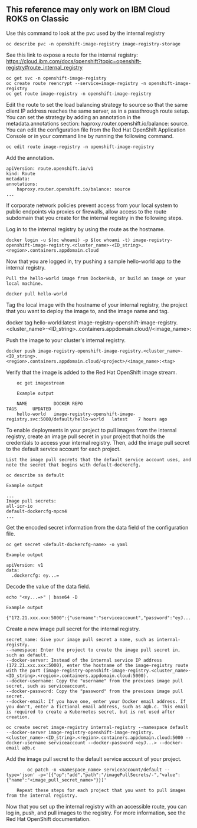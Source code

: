 
## This reference may only work on IBM Cloud ROKS on Classic


Use this command to look at the pvc used by the internal registry
```
oc describe pvc -n openshift-image-registry image-registry-storage
```

See this link to expose a route for the internal registry:
https://cloud.ibm.com/docs/openshift?topic=openshift-registry#route_internal_registry

```
oc get svc -n openshift-image-registry
oc create route reencrypt --service=image-registry -n openshift-image-registry
oc get route image-registry -n openshift-image-registry
```

Edit the route to set the load balancing strategy to source so that the same client IP address reaches the same server, as in a passthrough route setup. You can set the strategy by adding an annotation in the metadata.annotations section: haproxy.router.openshift.io/balance: source. You can edit the configuration file from the Red Hat OpenShift Application Console or in your command line by running the following command.

```
oc edit route image-registry -n openshift-image-registry
```
Add the annotation.

```
apiVersion: route.openshift.io/v1
kind: Route
metadata:
annotations:
    haproxy.router.openshift.io/balance: source
...
```



If corporate network policies prevent access from your local system to public endpoints via proxies or firewalls, allow access to the route subdomain that you create for the internal registry in the following steps.

Log in to the internal registry by using the route as the hostname.

```
docker login -u $(oc whoami) -p $(oc whoami -t) image-registry-openshift-image-registry.<cluster_name>-<ID_string>.<region>.containers.appdomain.cloud
```

Now that you are logged in, try pushing a sample hello-world app to the internal registry.

    Pull the hello-world image from DockerHub, or build an image on your local machine.
```
docker pull hello-world
```

Tag the local image with the hostname of your internal registry, the project that you want to deploy the image to, and the image name and tag.

docker tag hello-world:latest image-registry-openshift-image-registry.<cluster_name>-<ID_string>.<region>.containers.appdomain.cloud/<project>/<image_name>:<tag>

Push the image to your cluster's internal registry.

```
docker push image-registry-openshift-image-registry.<cluster_name>-<ID_string>.<region>.containers.appdomain.cloud/<project>/<image_name>:<tag>
```

Verify that the image is added to the Red Hat OpenShift image stream.
```
    oc get imagestream

    Example output

    NAME          DOCKER REPO                                                            TAGS      UPDATED
    hello-world   image-registry-openshift-image-registry.svc:5000/default/hello-world   latest    7 hours ago
```

To enable deployments in your project to pull images from the internal registry, create an image pull secret in your project that holds the credentials to access your internal registry. Then, add the image pull secret to the default service account for each project.

    List the image pull secrets that the default service account uses, and note the secret that begins with default-dockercfg.

```
oc describe sa default

Example output

...
Image pull secrets:
all-icr-io
default-dockercfg-mpcn4
...
```

Get the encoded secret information from the data field of the configuration file.

```
oc get secret <default-dockercfg-name> -o yaml

Example output

apiVersion: v1
data:
  .dockercfg: ey...=
```

Decode the value of the data field.
```
echo "<ey...=>" | base64 -D

Example output

{"172.21.xxx.xxx:5000":{"username":"serviceaccount","password":"eyJ...
```

Create a new image pull secret for the internal registry.

    secret_name: Give your image pull secret a name, such as internal-registry.
    --namespace: Enter the project to create the image pull secret in, such as default.
    --docker-server: Instead of the internal service IP address (172.21.xxx.xxx:5000), enter the hostname of the image-registry route with the port (image-registry-openshift-image-registry.<cluster_name>-<ID_string>.<region>.containers.appdomain.cloud:5000).
    --docker-username: Copy the "username" from the previous image pull secret, such as serviceaccount.
    --docker-password: Copy the "password" from the previous image pull secret.
    --docker-email: If you have one, enter your Docker email address. If you don't, enter a fictional email address, such as a@b.c. This email is required to create a Kubernetes secret, but is not used after creation.

```
oc create secret image-registry internal-registry --namespace default --docker-server image-registry-openshift-image-registry.<cluster_name>-<ID_string>.<region>.containers.appdomain.cloud:5000 --docker-username serviceaccount --docker-password <eyJ...> --docker-email a@b.c
```

Add the image pull secret to the default service account of your project.

```
        oc patch -n <namespace_name> serviceaccount/default --type='json' -p='[{"op":"add","path":"/imagePullSecrets/-","value":{"name":"<image_pull_secret_name>"}}]'
```
        Repeat these steps for each project that you want to pull images from the internal registry.

Now that you set up the internal registry with an accessible route, you can log in, push, and pull images to the registry. For more information, see the Red Hat OpenShift documentation.

